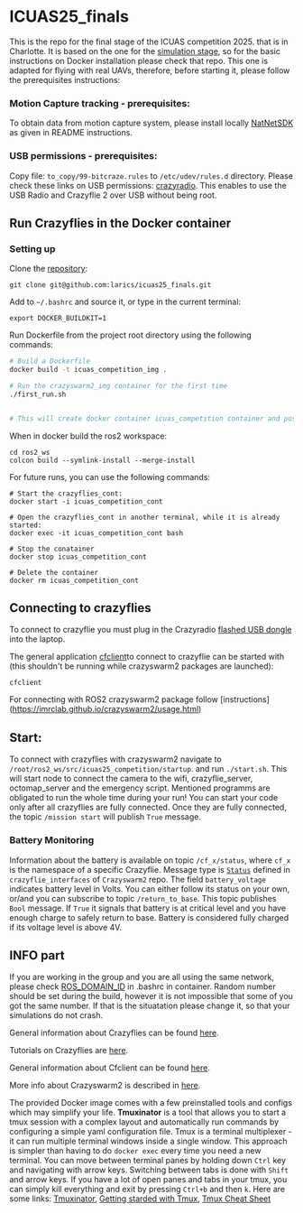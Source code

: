# ICUAS25_finals
This is the repo for the final stage of the ICUAS competition 2025. that is in Charlotte.
It is based  on the one for the [simulation stage](https://github.com/larics/icuas25_competition), so for the basic instructions on Docker installation please check that repo. This one is adapted for flying with real UAVs, therefore, before starting it, please follow the prerequisites instructions:

### Motion Capture tracking - prerequisites: 
To obtain data from motion capture system, please install locally [NatNetSDK](https://github.com/whoenig/NatNetSDKCrossplatform) as given in README instructions.

### USB permissions - prerequisites: 
Copy file: `to_copy/99-bitcraze.rules` to  `/etc/udev/rules.d` directory. Please check these links on USB permissions: [crazyradio](https://www.bitcraze.io/documentation/repository/crazyflie-lib-python/master/installation/usb_permissions/). This enables to use the USB Radio and Crazyflie 2 over USB without being root.

## Run Crazyflies in the Docker container
### Setting up
Clone the [repository]([https://github.com/larics/icuas25_finals]):
```
git clone git@github.com:larics/icuas25_finals.git

```
Add  to  `~/.bashrc` and source it, or type in the current terminal: 
```
export DOCKER_BUILDKIT=1
```
Run Dockerfile from the project root directory using the following commands:
```bash
# Build a Dockerfile
docker build -t icuas_competition_img . 

# Run the crazyswarm2_img container for the first time
./first_run.sh


# This will create docker container icuas_competition container and position you into the container
```
When in docker build the ros2 workspace: 
```
cd ros2_ws
colcon build --symlink-install --merge-install 
```
For future runs, you can use the following commands:
```
# Start the crazyflies_cont:
docker start -i icuas_competition_cont

# Open the crazyflies_cont in another terminal, while it is already started:
docker exec -it icuas_competition_cont bash

# Stop the conatainer
docker stop icuas_competition_cont

# Delete the container
docker rm icuas_competition_cont
```
## Connecting to crazyflies
To connect to crazyflie you must plug in the Crazyradio [flashed USB dongle](https://www.bitcraze.io/documentation/tutorials/getting-started-with-crazyradio-2-0/) into the laptop. 

The general application [cfclient](https://www.bitcraze.io/documentation/repository/crazyflie-clients-python/master/userguides/userguide_client/)to connect to crazyflie can be started with (this shouldn't be running while crazyswarm2 packages are launched):

```
cfclient
```
For connecting with ROS2 crazyswarm2 package follow [instructions] (https://imrclab.github.io/crazyswarm2/usage.html)

## Start:

To connect with crazyflies with crazyswarm2 navigate to `/root/ros2_ws/src/icuas25_competition/startup`. and run `./start.sh`. This will start node to connect the camera to the wifi, crazyflie_server, octomap_server and the emergency script. Mentioned programms are obligated to run the whole time during your run! You can start your code only after all crazyflies are fully connected. Once they are fully connected, the topic `/mission start` will publish `True` message.

### Battery Monitoring
Information about the battery is available on topic `/cf_x/status`, where `cf_x` is the namespace of a specific Crazyflie. Message type is [`Status`](https://github.com/IMRCLab/crazyswarm2/blob/main/crazyflie_interfaces/msg/Status.msg) defined in `crazyflie_interfaces` of `Crazyswarm2` repo. The field `battery_voltage` indicates battery level in Volts. You can either follow its status on your own, or/and  you can subscribe to topic `/return_to_base`. This topic publishes `Bool` message. If `True` it signals that battery is at critical level and you have enough charge to safely return to base. Battery is considered fully charged if its voltage level is above 4V.


## INFO part
If you are working in the group and you are all using the same network, please check [ROS_DOMAIN_ID](https://docs.ros.org/en/eloquent/Tutorials/Configuring-ROS2-Environment.html#the-ros-domain-id-variable) in .bashrc in container. Random number should be set during the build, however it is not impossible that some of you got the same number. If that is the situatation please change it, so that your simulations do  not crash.

General information about Crazyflies can be found [here](https://www.bitcraze.io/products/crazyflie-2-1/).

Tutorials on Crazyflies are [here](https://www.bitcraze.io/documentation/start/).

General information about Cfclient can be found [here](https://www.bitcraze.io/documentation/repository/crazyflie-clients-python/master/userguides/userguide_client/).

More info about Crazyswarm2 is described in [here](https://imrclab.github.io/crazyswarm2/).

The provided Docker image comes with a few preinstalled tools and configs which may simplify your life.
**Tmuxinator** is a tool that allows you to start a tmux session with a complex layout and automatically run commands by configuring a simple yaml configuration file. Tmux is a terminal multiplexer - it can run multiple terminal windows inside a single window. This approach is simpler than having to do `docker exec` every time you need a new terminal. You can move between terminal panes by holding down `Ctrl` key and navigating with arrow keys. Switching between tabs is done with `Shift` and arrow keys. If you have a lot of open panes and tabs in your tmux, you can simply kill everything and exit by pressing `Ctrl+b` and then `k`.
Here are some links: [Tmuxinator](https://github.com/tmuxinator/tmuxinator), [Getting starded with Tmux](https://linuxize.com/post/getting-started-with-tmux/), [Tmux Cheat Sheet](https://tmuxcheatsheet.com/)